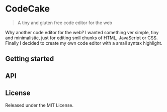 # CodeCake

> A tiny and gluten free code editor for the web

Why another code editor for the web? I wanted something ver simple, tiny and minimalistic, just for editing smll chunks of HTML, JavaScript or CSS. Finally I decided to create my own code editor with a small syntax highlight.

## Getting started


## API


## License

Released under the MIT License.
